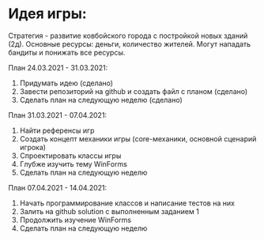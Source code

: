 # Идея игры:
Стратегия - развитие ковбойского города с постройкой новых зданий (2д). Основные ресурсы: деньги, количество жителей. Могут нападать бандиты и понижать все ресурсы.

План 24.03.2021 - 31.03.2021:
  1. Придумать идею (сделано)
  2. Завести репозиторий на github и создать файл с планом (сделано)
  3. Сделать план на следующую неделю (сделано)

План 31.03.2021 - 07.04.2021:
  1. Найти референсы игр
  2. Создать концепт механики игры (core-механики, основной сценарий игрока)
  3. Спроектировать классы игры
  4. Глубже изучить тему WinForms
  5. Сделать план на следующую неделю
 

План 07.04.2021 - 14.04.2021:
  1. Начать программирование классов и написание тестов на них
  2. Залить на github solution с выполненным заданием 1
  3. Продолжить изучение WinForms
  4. Сделать план на следующую неделю
